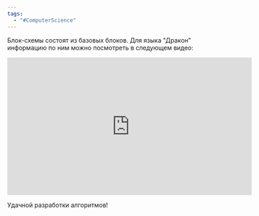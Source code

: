 ```yaml
---
tags:
  - "#ComputerScience"
---
```

Блок-схемы состоят из базовых блоков. Для языка "Дракон" информацию по ним можно посмотреть в следующем видео:

<iframe width="560" height="315" src="https://www.youtube.com/embed/PedK7omsqb0?si=C8OjDYlPlReHJeuN" title="YouTube video player" frameborder="0" allow="accelerometer; autoplay; clipboard-write; encrypted-media; gyroscope; picture-in-picture; web-share" allowfullscreen></iframe>

Удачной разработки алгоритмов!